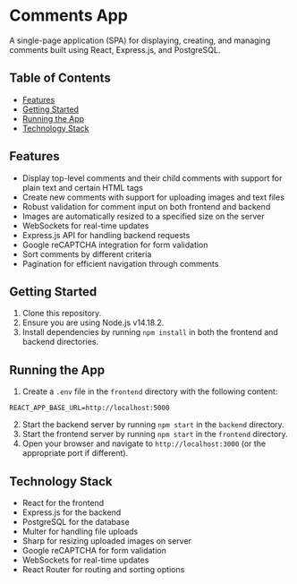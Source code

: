 # Comments App

A single-page application (SPA) for displaying, creating, and managing comments built using React, Express.js, and PostgreSQL.

## Table of Contents

- [Features](#features)
- [Getting Started](#getting-started)
- [Running the App](#running-the-app)
- [Technology Stack](#technology-stack)

## Features

- Display top-level comments and their child comments with support for plain text and certain HTML tags
- Create new comments with support for uploading images and text files
- Robust validation for comment input on both frontend and backend
- Images are automatically resized to a specified size on the server
- WebSockets for real-time updates
- Express.js API for handling backend requests
- Google reCAPTCHA integration for form validation
- Sort comments by different criteria
- Pagination for efficient navigation through comments

## Getting Started

1. Clone this repository.
2. Ensure you are using Node.js v14.18.2.
3. Install dependencies by running `npm install` in both the frontend and backend directories.

## Running the App

1. Create a `.env` file in the `frontend` directory with the following content:
``` console
REACT_APP_BASE_URL=http://localhost:5000
```
2. Start the backend server by running `npm start` in the `backend` directory.
3. Start the frontend server by running `npm start` in the `frontend` directory.
4. Open your browser and navigate to `http://localhost:3000` (or the appropriate port if different).

## Technology Stack

- React for the frontend
- Express.js for the backend
- PostgreSQL for the database
- Multer for handling file uploads
- Sharp for resizing uploaded images on server
- Google reCAPTCHA for form validation
- WebSockets for real-time updates
- React Router for routing and sorting options
